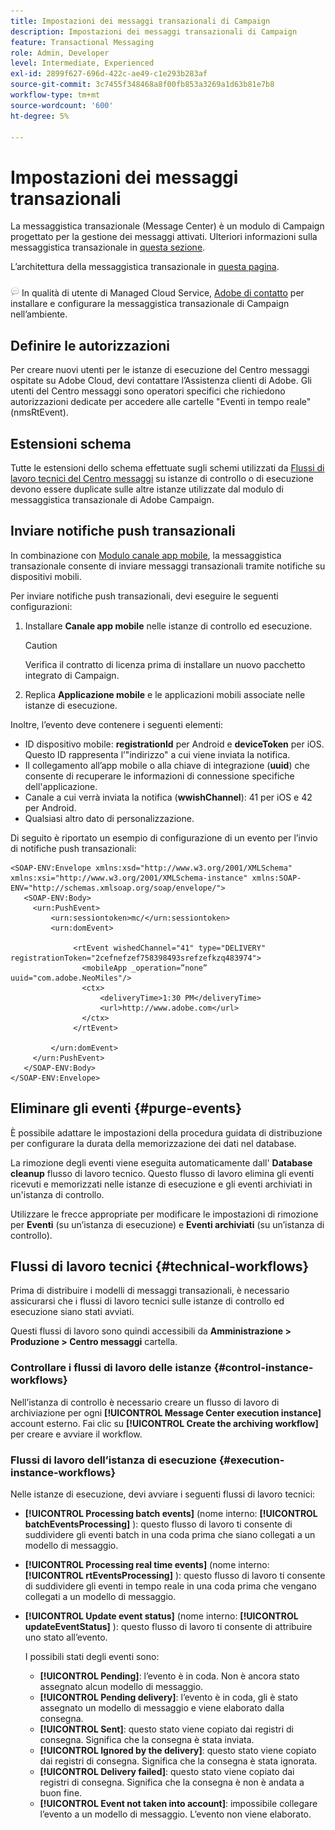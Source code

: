 ```yaml
---
title: Impostazioni dei messaggi transazionali di Campaign
description: Impostazioni dei messaggi transazionali di Campaign
feature: Transactional Messaging
role: Admin, Developer
level: Intermediate, Experienced
exl-id: 2899f627-696d-422c-ae49-c1e293b283af
source-git-commit: 3c7455f348468a8f00fb853a3269a1d63b81e7b8
workflow-type: tm+mt
source-wordcount: '600'
ht-degree: 5%

---
```


# Impostazioni dei messaggi transazionali

La messaggistica transazionale (Message Center) è un modulo di Campaign progettato per la gestione dei messaggi attivati. Ulteriori informazioni sulla messaggistica transazionale in [questa sezione](../send/transactional.md).

L’architettura della messaggistica transazionale in [questa pagina](../architecture/architecture.md#transac-msg-archi).

![](../assets/do-not-localize/speech.png) In qualità di utente di Managed Cloud Service, [Adobe di contatto](../start/campaign-faq.md#support) per installare e configurare la messaggistica transazionale di Campaign nell’ambiente.

## Definire le autorizzazioni

Per creare nuovi utenti per le istanze di esecuzione del Centro messaggi ospitate su Adobe Cloud, devi contattare l’Assistenza clienti di Adobe. Gli utenti del Centro messaggi sono operatori specifici che richiedono autorizzazioni dedicate per accedere alle cartelle &quot;Eventi in tempo reale&quot; (nmsRtEvent).

## Estensioni schema

Tutte le estensioni dello schema effettuate sugli schemi utilizzati da [Flussi di lavoro tecnici del Centro messaggi](#technical-workflows) su istanze di controllo o di esecuzione devono essere duplicate sulle altre istanze utilizzate dal modulo di messaggistica transazionale di Adobe Campaign.

## Inviare notifiche push transazionali

In combinazione con [Modulo canale app mobile](../send/push.md), la messaggistica transazionale consente di inviare messaggi transazionali tramite notifiche su dispositivi mobili.

Per inviare notifiche push transazionali, devi eseguire le seguenti configurazioni:

1. Installare **Canale app mobile** nelle istanze di controllo ed esecuzione.

   >[!CAUTION]
   >
   >Verifica il contratto di licenza prima di installare un nuovo pacchetto integrato di Campaign.

1. Replica **Applicazione mobile** e le applicazioni mobili associate nelle istanze di esecuzione.

Inoltre, l’evento deve contenere i seguenti elementi:

* ID dispositivo mobile: **registrationId** per Android e **deviceToken** per iOS. Questo ID rappresenta l’&quot;indirizzo&quot; a cui viene inviata la notifica.
* Il collegamento all’app mobile o alla chiave di integrazione (**uuid**) che consente di recuperare le informazioni di connessione specifiche dell&#39;applicazione.
* Canale a cui verrà inviata la notifica (**wwishChannel**): 41 per iOS e 42 per Android.
* Qualsiasi altro dato di personalizzazione.

Di seguito è riportato un esempio di configurazione di un evento per l’invio di notifiche push transazionali:

```
<SOAP-ENV:Envelope xmlns:xsd="http://www.w3.org/2001/XMLSchema" xmlns:xsi="http://www.w3.org/2001/XMLSchema-instance" xmlns:SOAP-ENV="http://schemas.xmlsoap.org/soap/envelope/">
   <SOAP-ENV:Body>
     <urn:PushEvent>
         <urn:sessiontoken>mc/</urn:sessiontoken>
         <urn:domEvent>

              <rtEvent wishedChannel="41" type="DELIVERY" registrationToken="2cefnefzef758398493srefzefkzq483974">
                <mobileApp _operation=”none” uuid="com.adobe.NeoMiles"/>
                <ctx>
                    <deliveryTime>1:30 PM</deliveryTime>
                    <url>http://www.adobe.com</url>
                </ctx>
              </rtEvent>

         </urn:domEvent>
     </urn:PushEvent>           
   </SOAP-ENV:Body>
</SOAP-ENV:Envelope>
```



## Eliminare gli eventi {#purge-events}

È possibile adattare le impostazioni della procedura guidata di distribuzione per configurare la durata della memorizzazione dei dati nel database.

La rimozione degli eventi viene eseguita automaticamente dall&#39; **Database cleanup** flusso di lavoro tecnico. Questo flusso di lavoro elimina gli eventi ricevuti e memorizzati nelle istanze di esecuzione e gli eventi archiviati in un&#39;istanza di controllo.

Utilizzare le frecce appropriate per modificare le impostazioni di rimozione per **Eventi** (su un’istanza di esecuzione) e **Eventi archiviati** (su un’istanza di controllo).


## Flussi di lavoro tecnici {#technical-workflows}

Prima di distribuire i modelli di messaggi transazionali, è necessario assicurarsi che i flussi di lavoro tecnici sulle istanze di controllo ed esecuzione siano stati avviati.

Questi flussi di lavoro sono quindi accessibili da **Amministrazione > Produzione > Centro messaggi** cartella.

### Controllare i flussi di lavoro delle istanze {#control-instance-workflows}

Nell’istanza di controllo è necessario creare un flusso di lavoro di archiviazione per ogni **[!UICONTROL Message Center execution instance]** account esterno. Fai clic su **[!UICONTROL Create the archiving workflow]** per creare e avviare il workflow.

### Flussi di lavoro dell’istanza di esecuzione {#execution-instance-workflows}

Nelle istanze di esecuzione, devi avviare i seguenti flussi di lavoro tecnici:

* **[!UICONTROL Processing batch events]** (nome interno: **[!UICONTROL batchEventsProcessing]** ): questo flusso di lavoro ti consente di suddividere gli eventi batch in una coda prima che siano collegati a un modello di messaggio.
* **[!UICONTROL Processing real time events]** (nome interno: **[!UICONTROL rtEventsProcessing]** ): questo flusso di lavoro ti consente di suddividere gli eventi in tempo reale in una coda prima che vengano collegati a un modello di messaggio.
* **[!UICONTROL Update event status]** (nome interno: **[!UICONTROL updateEventStatus]** ): questo flusso di lavoro ti consente di attribuire uno stato all’evento.

  I possibili stati degli eventi sono:

   * **[!UICONTROL Pending]**: l’evento è in coda. Non è ancora stato assegnato alcun modello di messaggio.
   * **[!UICONTROL Pending delivery]**: l’evento è in coda, gli è stato assegnato un modello di messaggio e viene elaborato dalla consegna.
   * **[!UICONTROL Sent]**: questo stato viene copiato dai registri di consegna. Significa che la consegna è stata inviata.
   * **[!UICONTROL Ignored by the delivery]**: questo stato viene copiato dai registri di consegna. Significa che la consegna è stata ignorata.
   * **[!UICONTROL Delivery failed]**: questo stato viene copiato dai registri di consegna. Significa che la consegna è non è andata a buon fine.
   * **[!UICONTROL Event not taken into account]**: impossibile collegare l’evento a un modello di messaggio. L’evento non viene elaborato.
